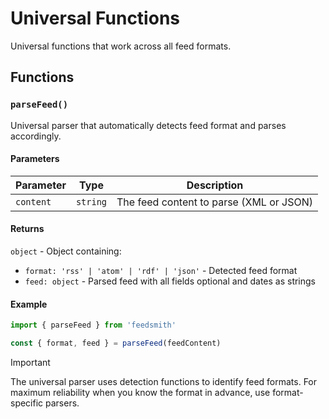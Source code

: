 # Universal Functions

Universal functions that work across all feed formats.

## Functions

### `parseFeed()`

Universal parser that automatically detects feed format and parses accordingly.

#### Parameters

| Parameter | Type | Description |
|-----------|------|-------------|
| `content` | `string` | The feed content to parse (XML or JSON) |

#### Returns
`object` - Object containing:
- `format: 'rss' | 'atom' | 'rdf' | 'json'` - Detected feed format
- `feed: object` - Parsed feed with all fields optional and dates as strings

#### Example
```typescript
import { parseFeed } from 'feedsmith'

const { format, feed } = parseFeed(feedContent)
```

> [!IMPORTANT]
> The universal parser uses detection functions to identify feed formats. For maximum reliability when you know the format in advance, use format-specific parsers.